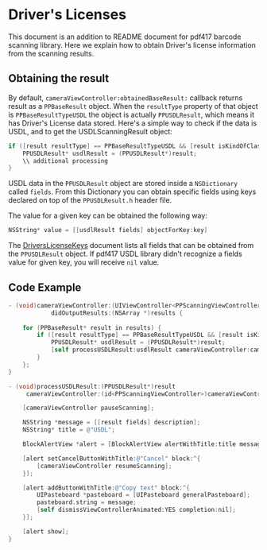 # Driver's Licenses

This document is an addition to README document for pdf417 barcode scanning library. Here we explain how to obtain Driver's license information from the scanning results.

## Obtaining the result

By default, `cameraViewController:obtainedBaseResult:` callback returns result as a `PPBaseResult` object. When the `resultType` property of that object is `PPBaseResultTypeUSDL` the object is actually `PPUSDLResult`, which means it has Driver's License data stored. Here's a simple way to check if the data is USDL, and to get the USDLScanningResult object:

```objective-c
if ([result resultType] == PPBaseResultTypeUSDL && [result isKindOfClass:[PPUSDLResult class]]) {
	PPUSDLResult* usdlResult = (PPUSDLResult*)result;
	\\ additional processing
}
```

USDL data in the `PPUSDLResult` object are stored inside a `NSDictionary` called `fields`. From this Dictionary you can obtain specific fields using keys declared on top of the `PPUSDLResult.h` header file.

The value for a given key can be obtained the following way:

```objective-c
NSString* value = [[usdlResult fields] objectForKey:key]
```
	
The [DriversLicenseKeys](DriversLicenseKeys.md) document lists all fields that can be obtained from the `PPUSDLResult` object. If pdf417 USDL library didn't recognize a fields value for given key, you will receive `nil` value.
	
## Code Example

```objective-c
- (void)cameraViewController:(UIViewController<PPScanningViewController> *)cameraViewController
            didOutputResults:(NSArray *)results {
    
    for (PPBaseResult* result in results) {
        if ([result resultType] == PPBaseResultTypeUSDL && [result isKindOfClass:[PPUSDLResult class]]) {
            PPUSDLResult* usdlResult = (PPUSDLResult*)result;
            [self processUSDLResult:usdlResult cameraViewController:cameraViewController];
        }
    };
}

- (void)processUSDLResult:(PPUSDLResult*)result
     cameraViewController:(id<PPScanningViewController>)cameraViewController {

    [cameraViewController pauseScanning];

    NSString *message = [[result fields] description];
    NSString* title = @"USDL";

    BlockAlertView *alert = [BlockAlertView alertWithTitle:title message:message];

    [alert setCancelButtonWithTitle:@"Cancel" block:^{
        [cameraViewController resumeScanning];
    }];

    [alert addButtonWithTitle:@"Copy text" block:^{
        UIPasteboard *pasteboard = [UIPasteboard generalPasteboard];
        pasteboard.string = message;
        [self dismissViewControllerAnimated:YES completion:nil];
    }];

    [alert show];
}
```